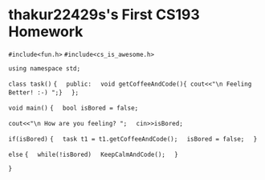 # thakur22429s's First CS193 Homework



`#include<fun.h>`
`#include<cs_is_awesome.h>`
 
`using namespace std;`
 
`class task()`
`{  `
    `public:  `
     `void getCoffeeAndCode(){ cout<<"\n Feeling Better! :-) ";}  `
`};  `
  
`void main()`
`{  `
   `bool isBored = false;`
    
   `cout<<"\n How are you feeling? ";  `
   `cin>>isBored;`
    
   `if(isBored)`
   `{  `
       `task t1 = t1.getCoffeeAndCode();  `
       `isBored = false;  `
   `}`
    
   `else`
   `{  `
       `while(!isBored)  `
       `KeepCalmAndCode();  `
   `}`
    
 `}`


